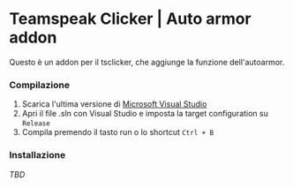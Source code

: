 # Teamspeak Clicker | Auto armor addon

Questo è un addon per il tsclicker, che aggiunge la funzione dell'autoarmor.

### Compilazione

1. Scarica l'ultima versione di [Microsoft Visual Studio](https://visualstudio.microsoft.com/)
2. Apri il file .sln con Visual Studio e imposta la target configuration su `Release`
3. Compila premendo il tasto run o lo shortcut `Ctrl + B`

### Installazione

*TBD*
